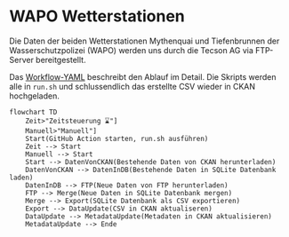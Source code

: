 WAPO Wetterstationen
====================

Die Daten der beiden Wetterstationen Mythenquai und Tiefenbrunnen der Wasserschutzpolizei (WAPO) werden uns durch die Tecson AG via FTP-Server bereitgestellt.

Das [Workflow-YAML](https://github.com/opendatazurich/opendatazurich.github.io/blob/master/.github/workflows/update_wapo_wetterstationen.yml) beschreibt den Ablauf im Detail.
Die Skripts werden alle in `run.sh` und schlussendlich das erstellte CSV wieder in CKAN hochgeladen.

```mermaid
flowchart TD
    Zeit>"Zeitsteuerung ⌛️"]
    Manuell>"Manuell"]
    Start(GitHub Action starten, run.sh ausführen)
    Zeit --> Start
    Manuell --> Start
    Start --> DatenVonCKAN(Bestehende Daten von CKAN herunterladen)
    DatenVonCKAN --> DatenInDB(Bestehende Daten in SQLite Datenbank laden)
    DatenInDB --> FTP(Neue Daten von FTP herunterladen)
    FTP --> Merge(Neue Daten in SQLite Datenbank mergen)
    Merge --> Export(SQLite Datenbank als CSV exportieren)
    Export --> DataUpdate(CSV in CKAN aktualiseren)
    DataUpdate --> MetadataUpdate(Metadaten in CKAN aktualisieren)
    MetadataUpdate --> Ende
```

